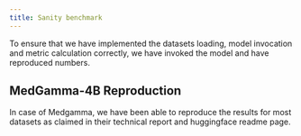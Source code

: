 ```yaml
---
title: Sanity benchmark
---
```


To ensure that we have implemented the datasets loading, model invocation and metric calculation correctly, we have invoked the model and have reproduced numbers.

## MedGamma-4B Reproduction
In case of Medgamma, we have been able to reproduce the results for most datasets as claimed in their technical report and huggingface readme page.


